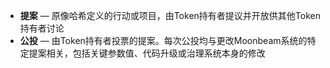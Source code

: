 - **提案** — 原像哈希定义的行动或项目，由Token持有者提议并开放供其他Token持有者讨论
- **公投** — 由Token持有者投票的提案。每次公投均与更改Moonbeam系统的特定提案相关，包括关键参数值、代码升级或治理系统本身的修改
